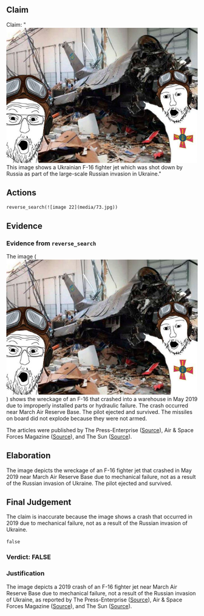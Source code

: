 ## Claim
Claim: "![image 22](media/73.jpg) This image shows a Ukrainian F-16 fighter jet which was shot down by Russia as part of the large-scale Russian invasion in Ukraine."

## Actions
```
reverse_search(![image 22](media/73.jpg))
```

## Evidence
### Evidence from `reverse_search`
The image (![image 22](media/73.jpg)) shows the wreckage of an F-16 that crashed into a warehouse in May 2019 due to improperly installed parts or hydraulic failure. The crash occurred near March Air Reserve Base. The pilot ejected and survived. The missiles on board did not explode because they were not armed.

The articles were published by The Press-Enterprise ([Source](https://www.pressenterprise.com/2020/05/01/heres-why-the-missiles-on-the-crashed-f-16-near-march-air-reserve-base-did-not-explode/)), Air & Space Forces Magazine ([Source](https://www.airandspaceforces.com/improperly-installed-parts-caused-f-16-to-crash-into-warehouse-in-may-2019/)), and The Sun ([Source](https://www.sbsun.com/2020/04/23/hydraulic-failure-caused-f-16-to-crash-near-march-base-last-year-air-force-says/)).


## Elaboration
The image depicts the wreckage of an F-16 fighter jet that crashed in May 2019 near March Air Reserve Base due to mechanical failure, not as a result of the Russian invasion of Ukraine. The pilot ejected and survived.


## Final Judgement
The claim is inaccurate because the image shows a crash that occurred in 2019 due to mechanical failure, not as a result of the Russian invasion of Ukraine.

`false`

### Verdict: FALSE

### Justification
The image depicts a 2019 crash of an F-16 fighter jet near March Air Reserve Base due to mechanical failure, not a result of the Russian invasion of Ukraine, as reported by The Press-Enterprise ([Source](https://www.pressenterprise.com/2020/05/01/heres-why-the-missiles-on-the-crashed-f-16-near-march-air-reserve-base-did-not-explode/)), Air & Space Forces Magazine ([Source](https://www.airandspaceforces.com/improperly-installed-parts-caused-f-16-to-crash-into-warehouse-in-may-2019/)), and The Sun ([Source](https://www.sbsun.com/2020/04/23/hydraulic-failure-caused-f-16-to-crash-near-march-base-last-year-air-force-says/)).

